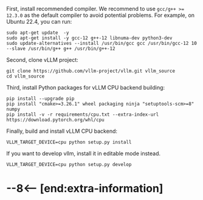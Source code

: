 First, install recommended compiler. We recommend to use `gcc/g++ >= 12.3.0` as the default compiler to avoid potential problems. For example, on Ubuntu 22.4, you can run:

```console
sudo apt-get update  -y
sudo apt-get install -y gcc-12 g++-12 libnuma-dev python3-dev
sudo update-alternatives --install /usr/bin/gcc gcc /usr/bin/gcc-12 10 --slave /usr/bin/g++ g++ /usr/bin/g++-12
```

Second, clone vLLM project:

```console
git clone https://github.com/vllm-project/vllm.git vllm_source
cd vllm_source
```

Third, install Python packages for vLLM CPU backend building:

```console
pip install --upgrade pip
pip install "cmake>=3.26.1" wheel packaging ninja "setuptools-scm>=8" numpy
pip install -v -r requirements/cpu.txt --extra-index-url https://download.pytorch.org/whl/cpu
```

Finally, build and install vLLM CPU backend:

```console
VLLM_TARGET_DEVICE=cpu python setup.py install
```

If you want to develop vllm, install it in editable mode instead.

```console
VLLM_TARGET_DEVICE=cpu python setup.py develop
```

# --8<-- [end:extra-information]
